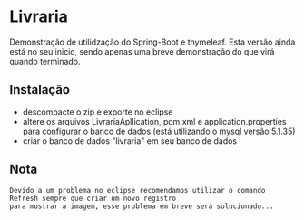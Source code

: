 # Livraria

Demonstração de utilidzação do Spring-Boot e thymeleaf. Esta versão ainda está no seu inicio, sendo apenas uma breve demonstração do que virá quando terminado.

## Instalação

* descompacte o zip e exporte no eclipse
* altere os arquivos LivrariaApllication, pom.xml e application.properties para configurar o banco de dados (está utilizando o mysql versão 5.1.35)
* criar o banco de dados "livraria" em seu banco de dados

## Nota

    Devido a um problema no eclipse recomendamos utilizar o comando Refresh sempre que criar um novo registro
    para mostrar a imagem, esse problema em breve será solucionado...
